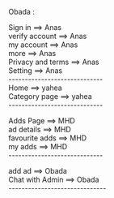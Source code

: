 Obada :

Sign in ==> Anas <br />
verify account ==> Anas <br />
my account ==> Anas <br />
more ==> Anas <br />
Privacy and terms ==> Anas <br />
Setting ==> Anas  <br />
----------------------------- <br />
Home ==> yahea <br />
Category page ==> yahea <br />
----------------------------- <br />

Adds Page ==> MHD <br />
ad details ==> MHD <br />
favourite adds ==> MHD <br />
my adds ==> MHD <br />
----------------------------- <br />

add ad ==> Obada <br />
Chat with Admin ==> Obada  <br />
------------------------------ <br />